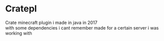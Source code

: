 # Cratepl
Crate minecraft plugin i made in java in 2017  
with some dependencies i cant remember
made for a certain server i was working with
